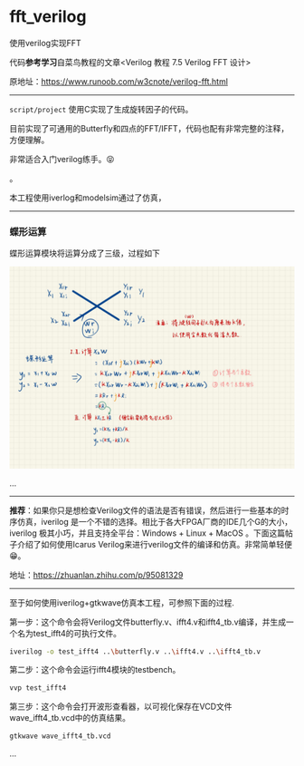 # fft_verilog
使用verilog实现FFT

代码**参考学习**自菜鸟教程的文章<Verilog 教程 7.5 Verilog FFT 设计>

原地址：https://www.runoob.com/w3cnote/verilog-fft.html

---

`script/project` 使用C实现了生成旋转因子的代码。

目前实现了可通用的Butterfly和四点的FFT/IFFT，代码也配有非常完整的注释，方便理解。

非常适合入门verilog练手。😝

。

本工程使用iverlog和modelsim通过了仿真，

---

### 蝶形运算

蝶形运算模块将运算分成了三级，过程如下

![Butterfly](./image/Butterfly.jpg)

…

---

​	**推荐**：如果你只是想检查Verilog文件的语法是否有错误，然后进行一些基本的时序仿真，iverilog 是一个不错的选择。相比于各大FPGA厂商的IDE几个G的大小，iverilog 极其小巧，并且支持全平台：Windows + Linux + MacOS 。下面这篇帖子介绍了如何使用Icarus Verilog来进行verilog文件的编译和仿真。非常简单轻便😁。

地址：https://zhuanlan.zhihu.com/p/95081329

---

至于如何使用iverilog+gtkwave仿真本工程，可参照下面的过程.

第一步：这个命令会将Verilog文件butterfly.v、ifft4.v和ifft4_tb.v编译，并生成一个名为test_ifft4的可执行文件。

```bash
iverilog -o test_ifft4 ..\butterfly.v ..\ifft4.v ..\ifft4_tb.v
```

第二步：这个命令会运行ifft4模块的testbench。

```bash
vvp test_ifft4
```

第三步：这个命令会打开波形查看器，以可视化保存在VCD文件wave_ifft4_tb.vcd中的仿真结果。

```bash
gtkwave wave_ifft4_tb.vcd
```

…
